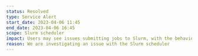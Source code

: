 ```yaml
---
status: Resolved
type: Service Alert
start_date: 2023-04-06 11:45
end_date: 2023-04-06 16:45
scope: Slurm scheduler
impact: Users may see issues submitting jobs to Slurm, with the behaviour of jobs and with issuing Slurm commands
reason: We are investigating an issue with the Slurm scheduler
---
```

